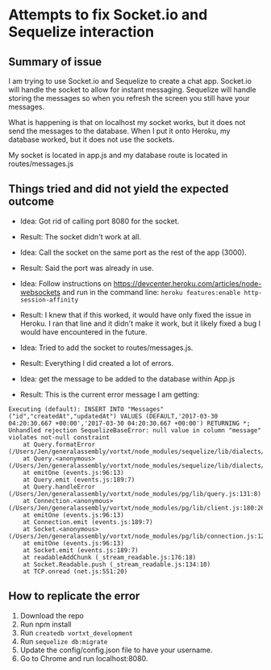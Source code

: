 # Attempts to fix Socket.io and Sequelize interaction


## Summary of issue
I am trying to use Socket.io and Sequelize to create a chat app. Socket.io will handle the socket to allow for instant messaging. Sequelize will handle storing the messages so when you refresh the screen you still have your messages. 

What is happening is that on localhost my socket works, but it does not send the messages to the database. When I put it onto Heroku, my database worked, but it does not use the sockets.

My socket is located in app.js and my database route is located in routes/messages.js

## Things tried and did not yield the expected outcome

- Idea: Got rid of calling port 8080 for the socket.
- Result: The socket didn't work at all.


- Idea: Call the socket on the same port as the rest of the app (3000).
- Result: Said the port was already in use.


- Idea: Follow instructions on https://devcenter.heroku.com/articles/node-websockets and run in the command line: `heroku features:enable http-session-affinity`
- Result: I knew that if this worked, it would have only fixed the issue in Heroku. I ran that line and it didn't make it work, but it likely fixed a bug I would have encountered in the future.

- Idea: Tried to add the socket to routes/messages.js.
- Result: Everything I did created a lot of errors.

- Idea: get the message to be added to the database within App.js
- Result: This is the current error message I am getting:
``` 
Executing (default): INSERT INTO "Messages" ("id","createdAt","updatedAt") VALUES (DEFAULT,'2017-03-30 04:20:30.667 +00:00','2017-03-30 04:20:30.667 +00:00') RETURNING *;
Unhandled rejection SequelizeBaseError: null value in column "message" violates not-null constraint
    at Query.formatError (/Users/Jen/generalassembly/vortxt/node_modules/sequelize/lib/dialects/postgres/query.js:357:14)
    at Query.<anonymous> (/Users/Jen/generalassembly/vortxt/node_modules/sequelize/lib/dialects/postgres/query.js:88:19)
    at emitOne (events.js:96:13)
    at Query.emit (events.js:189:7)
    at Query.handleError (/Users/Jen/generalassembly/vortxt/node_modules/pg/lib/query.js:131:8)
    at Connection.<anonymous> (/Users/Jen/generalassembly/vortxt/node_modules/pg/lib/client.js:180:26)
    at emitOne (events.js:96:13)
    at Connection.emit (events.js:189:7)
    at Socket.<anonymous> (/Users/Jen/generalassembly/vortxt/node_modules/pg/lib/connection.js:121:12)
    at emitOne (events.js:96:13)
    at Socket.emit (events.js:189:7)
    at readableAddChunk (_stream_readable.js:176:18)
    at Socket.Readable.push (_stream_readable.js:134:10)
    at TCP.onread (net.js:551:20)
```

## How to replicate the error
1. Download the repo
2. Run npm install
3. Run `createdb vortxt_development`
4. Run `sequelize db:migrate`
5. Update the config/config.json file to have your username. 
6. Go to Chrome and run localhost:8080.
